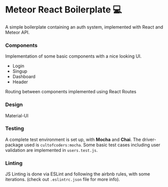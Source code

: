 # Meteor React Boilerplate 💻

  A simple boilerplate containing an auth system, implemented with React and Meteor API.



 ### Components
 Implementation of some basic components with a nice looking UI.
  * Login
  * Singup
  * Dashboard
  * Header

 Routing between components implemented using React Routes

### Design
Material-UI 

### Testing
A complete test environment is set up, with **Mocha** and **Chai**. The driver-package used is `cultofcoders:mocha`. Some basic test cases including user validation are implemented in `users.test.js`.

### Linting
JS Linting is done via ESLint and following the airbnb rules, with some iterations. (check out `.eslintrc.json` file for more info).
